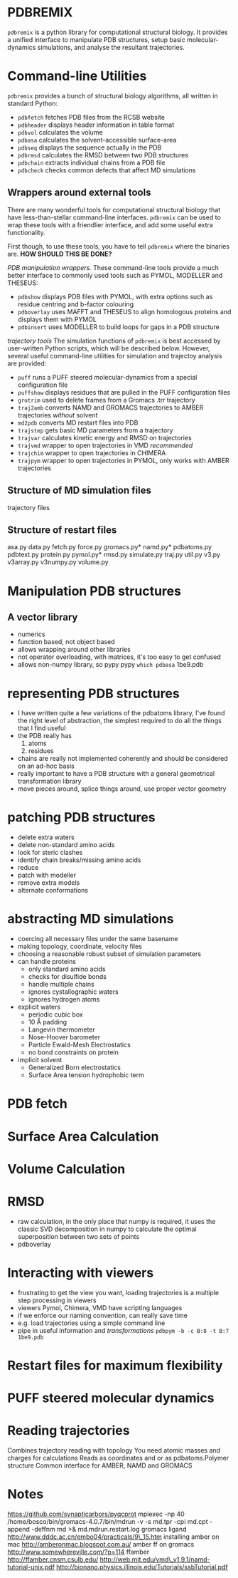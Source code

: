# PDBREMIX

`pdbremix` is a python library for computational structural biology. It provides a unified interface to manipulate PDB structures, setup basic molecular-dynamics simulations, and analyse the resultant trajectories. 

# Command-line Utilities

`pdbremix` provides a bunch of structural biology algorithms, all written in standard Python:

- `pdbfetch` fetches PDB files from the RCSB website
- `pdbheader` displays header information in table format
- `pdbvol` calculates the volume
- `pdbasa` calculates the solvent-accessible surface-area
- `pdbseq` displays the sequence actually in the PDB
- `pdbrmsd` calculates the RMSD between two PDB structures
- `pdbchain` extracts individual chains from a PDB file
- `pdbcheck` checks common defects that affect MD simulations

## Wrappers around external tools

There are many wonderful tools for computational structural biology that have less-than-stellar command-line interfaces. `pdbremix` can be used to wrap these tools with a friendlier interface, and add some useful extra functionality.

First though, to use these tools, you have to tell `pdbremix` where the binaries are. **HOW SHOULD THIS BE DONE?**

*PDB manipulation wrappers.* These command-line tools provide a much better interface to commonly used tools such as PYMOL, MODELLER and THESEUS:

- `pdbshow` displays PDB files with PYMOL, with extra options such as residue centring and b-factor colouring
- `pdboverlay` uses MAFFT and THESEUS to align homologous proteins and displays them with PYMOL
- `pdbinsert` uses MODELLER to build loops for gaps in a PDB structure

*trajectory tools* The simulation functions of `pdbremix` is best accessed by user-written Python scripts, which will be described below. However, several useful command-line utilities for simulation and trajectoy analysis are provided:

- `puff` runs a PUFF steered molecular-dynamics from a special configuration file
- `puffshow` displays residues that are pulled in the PUFF configuration files
- `grotrim` used to delete frames from a Gromacs .trr trajectory
- `traj2amb` converts NAMD and GROMACS trajectories to AMBER trajectories _without_ solvent
- `md2pdb` converts MD restart files into PDB
- `trajstep` gets basic MD parameters from a trajectory
- `trajvar` calculates kinetic energy and RMSD on trajectories
- `trajvmd` wrapper to open trajectories in VMD *recommended*
- `trajchim` wrapper to open trajectories in CHIMERA
- `trajpym` wrapper to open trajectories in PYMOL, only works with AMBER trajectories


## Structure of MD simulation files

trajectory files

## Structure of restart files
asa.py
data.py
fetch.py
force.py
gromacs.py* namd.py* pdbatoms.py
pdbtext.py
protein.py
pymol.py\* rmsd.py
simulate.py
traj.py
util.py
v3.py
v3array.py
v3numpy.py
volume.py

# Manipulation PDB structures

## A vector library

- numerics
- function based, not object based
- allows wrapping around other libraries
- not operator overloading, with matrices, it's too easy to get confused
- allows non-numpy library, so pypy
  pypy `which pdbasa` 1be9.pdb

# representing PDB structures

- I have written quite a few variations of the pdbatoms library, I've found the right level of abstraction, the simplest required to do all the things that I find useful
- the PDB really has 
  1. atoms
  2. residues
- chains are really not implemented coherently and should be considered on an ad-hoc basis
- really important to have a PDB structure with a general geometrical transformation library
- move pieces around, splice things around, use proper vector geometry

# patching PDB structures
- delete extra waters
- delete non-standard amino acids
- look for steric clashes
- identify chain breaks/missing amino acids
- reduce
- patch with modeller
- remove extra models
- alternate conformations

# abstracting MD simulations

- coercing all necessary files under the same basename
- making topology, coordinate, velocity files
- choosing a reasonable robust subset of simulation parameters
- can handle proteins
  - only standard amino acids
  - checks for disulfide bonds
  - handle multiple chains
  - ignores cystallographic waters
  - ignores hydrogen atoms
- explicit waters
  - periodic cubic box
  - 10 Å padding
  - Langevin thermometer
  - Nose-Hoover barometer
  - Particle Ewald-Mesh Electrostatics
  - no bond constraints on protein
- implicit solvent
  - Generalized Born electrostatics
  - Surface Area tension hydrophobic term

# PDB fetch

# Surface Area Calculation

# Volume Calculation

# RMSD
- raw calculation, in the only place that numpy is required, it uses the classic SVD decomposition in numpy to calculate the optimal superposition between two sets of points
- pdboverlay

# Interacting with viewers
- frustrating to get the view you want, loading trajectories is a multiple step processing in viewers
- viewers Pymol, Chimera, VMD have scripting languages
- if we enforce our naming convention, can really save time
- e.g. load trajectories using a simple command line
- pipe in useful information and *transformations* 
  `pdbpym -b -c B:8 -t B:7 1be9.pdb`

# Restart files for maximum flexibility

# PUFF steered molecular dynamics

# Reading trajectories

Combines trajectory reading with topology
You need atomic masses and charges for calculations
Reads as coordinates and or as pdbatoms.Polymer structure
Common interface for AMBER, NAMD and GROMACS

# Notes
https://github.com/synapticarbors/pyqcprot
mpiexec -np 40 /home/bosco/bin/gromacs-4.0.7/bin/mdrun -v -s md.tpr -cpi md.cpt -append -deffnm md \>& md.mdrun.restart.log
gromacs ligand http://www.dddc.ac.cn/embo04/practicals/9\_15.htm
installing amber on mac http://amberonmac.blogspot.com.au/
amber ff on gromacs http://www.somewhereville.com/?p=114
ffamber http://ffamber.cnsm.csulb.edu/
http://web.mit.edu/vmd\_v1.9.1/namd-tutorial-unix.pdf
http://bionano.physics.illinois.edu/Tutorials/ssbTutorial.pdf